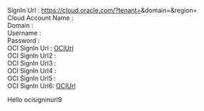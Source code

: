 SignIn Url :  https://cloud.oracle.com/?tenant=<inject key="tenantdomainname" enableCopy="false" />&domain=<inject key="aaddomain" enableCopy="false" />&region=<inject key="resourcegroupregion" enableCopy="false" /></br>
Cloud Account Name :  <inject key="tenantdomainname"></inject></br>
Domain : <inject key="aaddomain"></inject></br>
Username : <inject key="AzureAdUserEmail"></inject></br>
Password : <inject key="AzureAdUserPassword"></inject></br>
OCI SignIn Url : [OCIUrl](<inject key="ocisigninurl" enableCopy="false" />)</br>
OCI SignIn Url2 : [<inject key="ocisigninurl" enableCopy="false" />](<inject key="ocisigninurl" enableCopy="false" />)</br>
OCI SignIn Url3 : [<inject key="ocisigninurl" enableCopy="false" />](<inject key="ocisigninurl"/>)</br>
OCI SignIn Url4 : <inject key="ocisigninurl" enableCopy="false" /></br>
OCI SignIn Url5 : <inject key="ocisigninurl" /></br>
OCI SignIn Url6: [OCIUrl](<inject value="https://cloud.oracle.com/?tenant=" key="tenantdomainname" value="&domain=" key="aaddomain" value="&amp;" value="region=" key="resourcegroupregion" enableCopy="false" />)


Hello
ocisigninurl9

